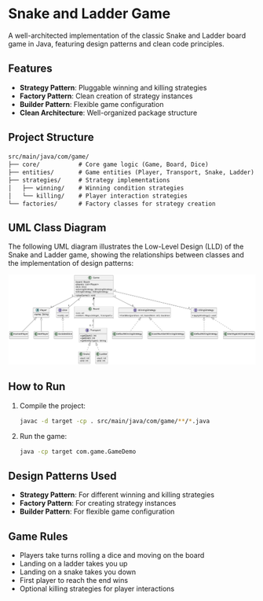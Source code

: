 # Snake and Ladder Game

A well-architected implementation of the classic Snake and Ladder board game in Java, featuring design patterns and clean code principles.

## Features

- **Strategy Pattern**: Pluggable winning and killing strategies
- **Factory Pattern**: Clean creation of strategy instances
- **Builder Pattern**: Flexible game configuration
- **Clean Architecture**: Well-organized package structure

## Project Structure

```
src/main/java/com/game/
├── core/           # Core game logic (Game, Board, Dice)
├── entities/       # Game entities (Player, Transport, Snake, Ladder)
├── strategies/     # Strategy implementations
│   ├── winning/    # Winning condition strategies
│   └── killing/    # Player interaction strategies
└── factories/      # Factory classes for strategy creation
```

## UML Class Diagram

The following UML diagram illustrates the Low-Level Design (LLD) of the Snake and Ladder game, showing the relationships between classes and the implementation of design patterns:

![UML Class Diagram](LLDDesign.png)

## How to Run

1. Compile the project:
   ```bash
   javac -d target -cp . src/main/java/com/game/**/*.java
   ```

2. Run the game:
   ```bash
   java -cp target com.game.GameDemo
   ```

## Design Patterns Used

- **Strategy Pattern**: For different winning and killing strategies
- **Factory Pattern**: For creating strategy instances
- **Builder Pattern**: For flexible game configuration

## Game Rules

- Players take turns rolling a dice and moving on the board
- Landing on a ladder takes you up
- Landing on a snake takes you down
- First player to reach the end wins
- Optional killing strategies for player interactions
